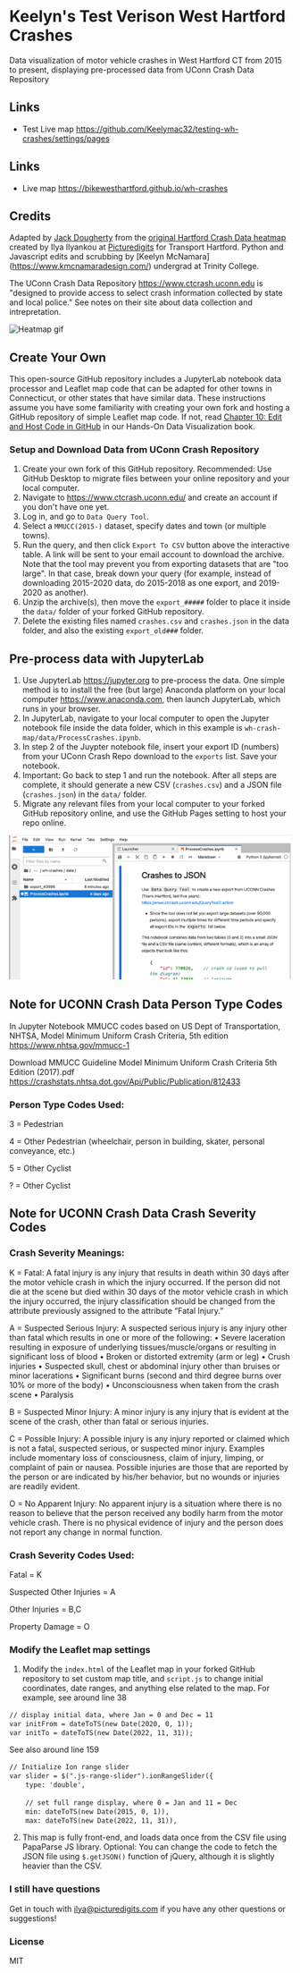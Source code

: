 # Keelyn's Test Verison West Hartford Crashes

Data visualization of motor vehicle crashes in West Hartford CT from 2015 to present, displaying pre-processed data from UConn Crash Data Repository

## Links
- Test Live map https://github.com/Keelymac32/testing-wh-crashes/settings/pages

## Links
- Live map https://bikewesthartford.github.io/wh-crashes

## Credits
Adapted by [Jack Dougherty](https://jackdougherty.org) from the [original Hartford Crash Data heatmap](https://github.com/Picturedigits/hartford-crashes) created by Ilya Ilyankou at [Picturedigits](https://www.picturedigits.com) for Transport Hartford. Python and Javascript edits and scrubbing by [Keelyn McNamara] (https://www.kmcnamaradesign.com/) undergrad at Trinity College. 

The UConn Crash Data Repository <https://www.ctcrash.uconn.edu> is "designed to provide access to select crash information collected by state and local police." See notes on their site about data collection and intrepretation.

![Heatmap gif](./img/demo.gif)

## Create Your Own
This open-source GitHub repository includes a JupyterLab notebook data processor and Leaflet map code that can be adapted for other towns in Connecticut, or other states that have similar data. These instructions assume you have some familiarity with creating your own fork and hosting a GitHub repository of simple Leaflet map code. If not, read [Chapter 10: Edit and Host Code in GitHub](https://handsondataviz.org/github.html) in our Hands-On Data Visualization book.

### Setup and Download Data from UConn Crash Repository
1. Create your own fork of this GitHub repository. Recommended: Use GitHub Desktop to migrate files between your online repository and your local computer.
2. Navigate to https://www.ctcrash.uconn.edu/ and create an account if you don't have one yet.
3. Log in, and go to `Data Query Tool`.
4. Select a `MMUCC(2015-)` dataset, specify dates and town (or multiple towns).
5. Run the query, and then click `Export To CSV` button above the interactive table. A link will be sent to your email account to download the archive. Note that the tool may prevent you from exporting datasets that are "too large". In that case, break down your query (for example, instead of downloading 2015-2020 data, do 2015-2018 as one export, and 2019-2020 as another).
6. Unzip the archive(s), then move the `export_#####` folder to place it inside the `data/` folder of your forked GitHub repository.
7. Delete the existing files named `crashes.csv` and `crashes.json` in the data folder, and also the existing `export_old###` folder.

## Pre-process data with JupyterLab
1. Use JupyterLab <https://jupyter.org> to pre-process the data. One simple method is to install the free (but large) Anaconda platform on your local computer <https://www.anaconda.com>, then launch JupyterLab, which runs in your browser.
2. In JupyterLab, navigate to your local computer to open the Jupyter notebook file inside the data folder, which in this example is `wh-crash-map/data/ProcessCrashes.ipynb`.
3. In step 2 of the Juypter notebook file, insert your export ID (numbers) from your UConn Crash Repo download to the `exports` list. Save your notebook.
4. Important: Go back to step 1 and run the notebook. After all steps are complete, it should generate a new CSV (`crashes.csv`) and a JSON file (`crashes.json`) in the `data/` folder.
5. Migrate any relevant files from your local computer to your forked GitHub repository online, and use the GitHub Pages setting to host your repo online.

![JupyterLab screenshot](./img/jupyterlab-screenshot.png)

## Note for UCONN Crash Data Person Type Codes
In Jupyter Notebook MMUCC codes based on US Dept of Transportation, NHTSA, Model Minimum Uniform Crash Criteria, 5th edition
https://www.nhtsa.gov/mmucc-1

Download MMUCC Guideline Model Minimum Uniform Crash Criteria 5th Edition (2017).pdf
https://crashstats.nhtsa.dot.gov/Api/Public/Publication/812433

### Person Type Codes Used:

3 = Pedestrian

4 = Other Pedestrian (wheelchair, person in building, skater, personal conveyance, etc.)

5 =  Other Cyclist

? = Other Cyclist

## Note for UCONN Crash Data Crash Severity Codes

### Crash Severity Meanings:

K = Fatal: A fatal injury is any injury that results in death within 30 days after the motor vehicle crash in which the injury occurred. If the person did not die at the scene but died within 30 days of the motor vehicle crash in which the injury occurred, the injury classification should be changed from the attribute previously assigned to the attribute “Fatal Injury.”

A = Suspected Serious Injury: A suspected serious injury is any injury other than fatal which results in one or more of the following:
• Severe laceration resulting in exposure of underlying tissues/muscle/organs or
resulting in significant loss of blood
• Broken or distorted extremity (arm or leg)
• Crush injuries
• Suspected skull, chest or abdominal injury other than bruises or minor lacerations
• Significant burns (second and third degree burns over 10% or more of the body)
• Unconsciousness when taken from the crash scene
• Paralysis

B = Suspected Minor Injury: A minor injury is any injury that is evident at the scene of the crash, other than fatal or serious injuries.

C = Possible Injury: A possible injury is any injury reported or claimed which is not a fatal, suspected serious, or suspected minor injury. Examples include momentary loss of consciousness, claim of injury, limping, or complaint of pain or nausea. Possible injuries are those that are reported by the person or are indicated by his/her behavior, but no wounds or injuries are readily evident.

O = No Apparent Injury: No apparent injury is a situation where there is no reason to believe that the person received any bodily harm from the motor vehicle crash. There is no physical evidence of injury and the person does not report any change in normal function.

### Crash Severity Codes Used:

Fatal = K

Suspected Other Injuries = A

Other Injuries = B,C

Property Damage = O 


### Modify the Leaflet map settings
1. Modify the `index.html` of the Leaflet map in your forked GitHub repository to set custom map title, and `script.js` to change initial coordinates, date ranges, and anything else related to the map. For example, see around line 38
```
// display initial data, where Jan = 0 and Dec = 11
var initFrom = dateToTS(new Date(2020, 0, 1));
var initTo = dateToTS(new Date(2022, 11, 31));
```
See also around line 159
```
// Initialize Ion range slider
var slider = $(".js-range-slider").ionRangeSlider({
    type: 'double',

    // set full range display, where 0 = Jan and 11 = Dec
    min: dateToTS(new Date(2015, 0, 1)),
    max: dateToTS(new Date(2022, 11, 31)),
```

2. This map is fully front-end, and loads data once from the CSV file using PapaParse JS library. Optional: You can change the code to fetch the JSON file using `$.getJSON()` function of jQuery, although it is slightly heavier than the CSV.

### I still have questions
Get in touch with ilya@picturedigits.com if you have any other questions or suggestions!

### License
MIT

